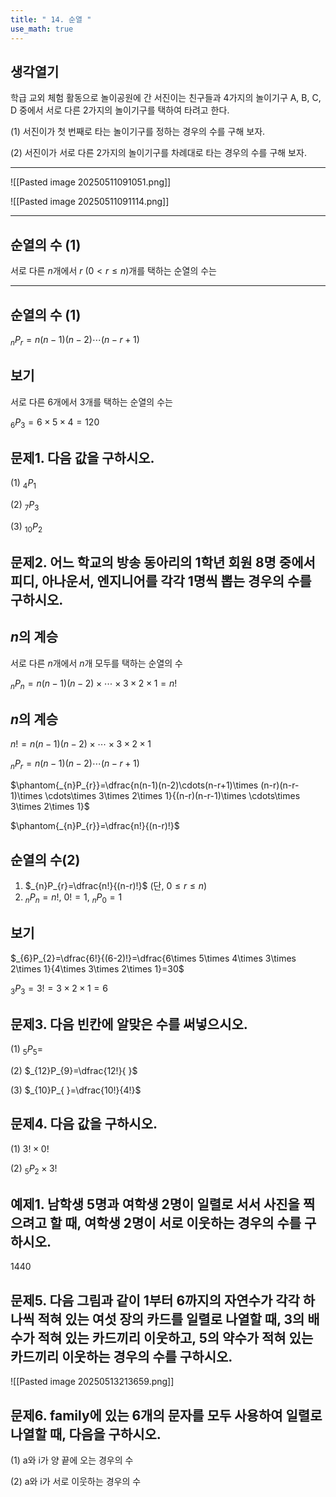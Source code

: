 ```yaml
---
title: " 14. 순열 " 
use_math: true
---
```


## 생각열기

학급 교외 체험 활동으로 놀이공원에 간 서진이는 친구들과 4가지의 놀이기구 A, B, C, D  중에서 서로 다른 2가지의 놀이기구를 택하여 타려고 한다. 

(1) 서진이가 첫 번째로 타는 놀이기구를 정하는 경우의 수를 구해 보자.

(2) 서진이가 서로 다른 2가지의 놀이기구를 차례대로 타는 경우의 수를 구해 보자.

---

![[Pasted image 20250511091051.png]]

![[Pasted image 20250511091114.png]]

---

## 순열의 수 (1)

서로 다른 $n$개에서 $r\ (0<r\leq n)$개를 택하는 순열의 수는

---

## 순열의 수 (1)

$_{n}P_{r}=n(n-1)(n-2)\cdots(n-r+1)$

## 보기

서로 다른 6개에서 3개를 택하는 순열의 수는

$_{6}P_{3}=6\times 5\times 4=120$

## 문제1. 다음 값을 구하시오. 

(1) $_{4}P_{1}$

(2) $_{7}P_{3}$

(3) $_{10}P_{2}$

## 문제2. 어느 학교의 방송 동아리의 1학년 회원 8명 중에서 피디, 아나운서, 엔지니어를 각각 1명씩 뽑는 경우의 수를 구하시오. 

## $n$의 계승

서로 다른 $n$개에서 $n$개 모두를 택하는 순열의 수

$_{n}P_{n}=n(n-1)(n-2)\times \cdots\times 3\times 2\times 1=n!$

## $n$의 계승

$n! =n(n-1)(n-2)\times \cdots\times 3\times 2\times 1$

$_{n}P_{r}=n(n-1)(n-2)\cdots(n-r+1)$

$\phantom{_{n}P_{r}}=\dfrac{n(n-1)(n-2)\cdots(n-r+1)\times (n-r)(n-r-1)\times \cdots\times 3\times 2\times 1}{(n-r)(n-r-1)\times \cdots\times 3\times 2\times 1}$

$\phantom{_{n}P_{r}}=\dfrac{n!}{(n-r)!}$

## 순열의 수(2)

1. $_{n}P_{r}=\dfrac{n!}{(n-r)!}$ (단, $0\leq r\leq n$)
2. $_{n}P_{n}=n!$, $0! =1$, $_{n}P_{0}=1$

## 보기

$_{6}P_{2}=\dfrac{6!}{(6-2)!}=\dfrac{6\times 5\times 4\times 3\times 2\times 1}{4\times 3\times 2\times 1}=30$

$_{3}P_{3}=3! =3\times 2\times 1=6$

## 문제3. 다음 빈칸에 알맞은 수를 써넣으시오.

(1) $_{5}P_{5}=$

(2) $_{12}P_{9}=\dfrac{12!}{ }$

(3) $_{10}P_{  }=\dfrac{10!}{4!}$

## 문제4. 다음 값을 구하시오. 

(1) $3!\times 0!$

(2) $_{5}P_{2}\times 3!$

## 예제1. 남학생 5명과 여학생 2명이 일렬로 서서 사진을 찍으려고 할 때, 여학생 2명이 서로 이웃하는 경우의 수를 구하시오. 

1440

## 문제5. 다음 그림과 같이 1부터 6까지의 자연수가 각각 하나씩 적혀 있는 여섯 장의 카드를 일렬로 나열할 때, 3의 배수가 적혀 있는 카드끼리 이웃하고, 5의 약수가 적혀 있는 카드끼리 이웃하는 경우의 수를 구하시오. 

![[Pasted image 20250513213659.png]]


## 문제6. family에 있는 6개의 문자를 모두 사용하여 일렬로 나열할 때, 다음을 구하시오. 

(1) a와 i가 양 끝에 오는 경우의 수

(2) a와 i가 서로 이웃하는 경우의 수

